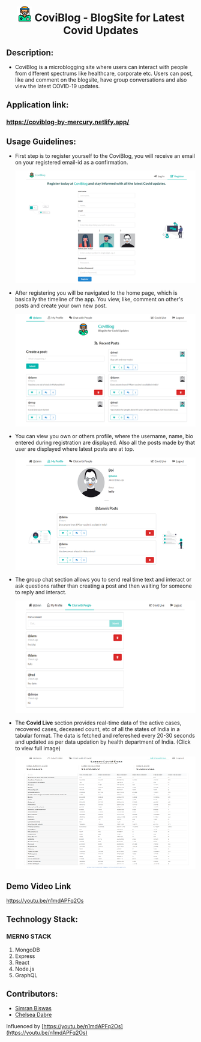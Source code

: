 <h1 align="center"><img src="https://github.com/simranbiswas/CoviBlog/blob/main/images/nurse.png" width="40" height="40" title="nurse"> CoviBlog - BlogSite for Latest Covid Updates</h1>
<p align="center">
</p>


## Description:

*  CoviBlog is a microblogging site where users can interact with people from different spectrums like healthcare, corporate etc. Users can post, like and comment on the blogsite, have group conversations and also view the latest COVID-19 updates.

  
## Application link:
<h3><a href='https://coviblog-by-mercury.netlify.app/' target="_blank">https://coviblog-by-mercury.netlify.app/</a></h3>


## Usage Guidelines:

* First step is to register yourself to the CoviBlog, you will receive an email on your registered email-id as a confirmation. 
  <p>
    <img src="https://github.com/simranbiswas/CoviBlog/blob/main/images/register.png" width="500" height="300" title="register">
  </p>

* After registering you will be navigated to the home page, which is basically the timeline of the app. You view, like, comment on other's posts and create your own new post. 
  <p>
    <img src="https://github.com/simranbiswas/CoviBlog/blob/main/images/home.png" width="500" height="300" title="home">
  </p>
  
* You can view you own or others profile, where the username, name, bio entered during registration are displayed. Also all the posts made by that user are displayed where latest posts are at top.
  <p>
    <img src="https://github.com/simranbiswas/CoviBlog/blob/main/images/profile.png" width="500" height="300" title="profile">
  </p>
  
* The group chat section allows you to send real time text and interact or ask questions rather than creating a post and then waiting for someone to reply and interact.
  <p>
    <img src="https://github.com/simranbiswas/CoviBlog/blob/main/images/groupchat.png" width="500" height="300" title="gc">
  </p>  
  
* The **Covid Live** section provides real-time data of the active cases, recovered cases, deceased count, etc of all the states of India in a tabular format. The data is fetched and refereshed every 20-30 seconds and updated as per data updation by health department of India. (Click to view full image)
  <p>
    <img src="https://github.com/simranbiswas/CoviBlog/blob/main/images/covid.png" width="500" height="300" title="covid">
  </p>  
    
  
## Demo Video Link
<a href='https://youtu.be/n1mdAPFq2Os'>https://youtu.be/n1mdAPFq2Os</a>  
  
  
## Technology Stack:
### MERNG STACK
  1) MongoDB
  2) Express
  3) React
  4) Node.js
  5) GraphQL
  

## Contributors:

* [Simran Biswas](https://github.com/simranbiswas) 
* [Chelsea Dabre](https://github.com/Chelsea0608)

Influenced by [https://youtu.be/n1mdAPFq2Os](https://youtu.be/n1mdAPFq2Os)
